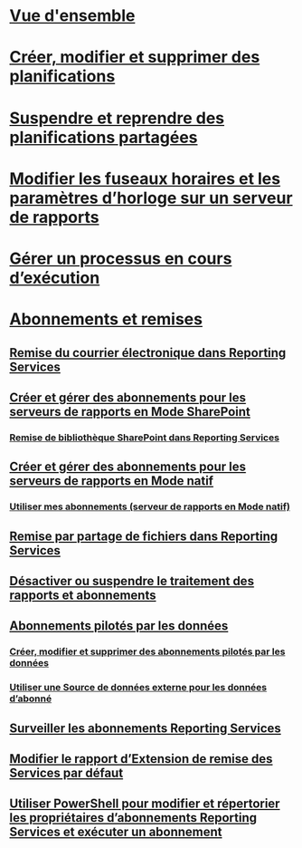# [Vue d'ensemble](schedules.md)  
# [Créer, modifier et supprimer des planifications](create-modify-and-delete-schedules.md)  
# [Suspendre et reprendre des planifications partagées](pause-and-resume-shared-schedules.md)  
# [Modifier les fuseaux horaires et les paramètres d’horloge sur un serveur de rapports](change-time-zones-and-clock-settings-on-a-report-server.md)  
# [Gérer un processus en cours d’exécution](manage-a-running-process.md)  
# [Abonnements et remises](subscriptions-and-delivery-reporting-services.md)  
## [Remise du courrier électronique dans Reporting Services](e-mail-delivery-in-reporting-services.md)  
## [Créer et gérer des abonnements pour les serveurs de rapports en Mode SharePoint](create-and-manage-subscriptions-for-sharepoint-mode-report-servers.md)  
### [Remise de bibliothèque SharePoint dans Reporting Services](sharepoint-library-delivery-in-reporting-services.md)  
## [Créer et gérer des abonnements pour les serveurs de rapports en Mode natif](create-and-manage-subscriptions-for-native-mode-report-servers.md)  
### [Utiliser mes abonnements (serveur de rapports en Mode natif)](use-my-subscriptions-native-mode-report-server.md)  
## [Remise par partage de fichiers dans Reporting Services](file-share-delivery-in-reporting-services.md)  
## [Désactiver ou suspendre le traitement des rapports et abonnements](disable-or-pause-report-and-subscription-processing.md)  
## [Abonnements pilotés par les données](data-driven-subscriptions.md)  
### [Créer, modifier et supprimer des abonnements pilotés par les données](create-modify-and-delete-data-driven-subscriptions.md)  
### [Utiliser une Source de données externe pour les données d’abonné](use-an-external-data-source-for-subscriber-data-data-driven-subscription.md)  
## [Surveiller les abonnements Reporting Services](monitor-reporting-services-subscriptions.md)  
## [Modifier le rapport d’Extension de remise des Services par défaut](change-the-default-reporting-services-delivery-extension.md)  
## [Utiliser PowerShell pour modifier et répertorier les propriétaires d’abonnements Reporting Services et exécuter un abonnement](manage-subscription-owners-and-run-subscription-powershell.md)  
